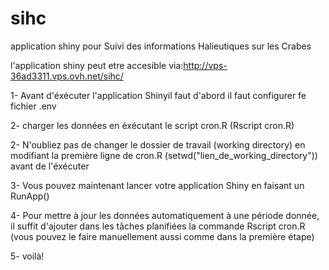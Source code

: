 # sihc
application shiny pour Suivi des informations Halieutiques sur les Crabes

l'application shiny peut etre accesible via:http://vps-36ad3311.vps.ovh.net/sihc/

1- Avant d'éxécuter l'application Shinyil faut d'abord il faut configurer fe fichier .env

2- charger les données en éxécutant le script cron.R (Rscript cron.R) 

2- N'oubliez pas de changer le dossier de travail (working directory) en modifiant la première ligne de cron.R (setwd("lien_de_working_directory")) avant de l'éxécuter 

3- Vous pouvez maintenant lancer votre application Shiny en faisant un RunApp() 

4- Pour mettre à jour les données automatiquement à une période donnée, il suffit d'ajouter dans les tâches planifiées la commande Rscript cron.R (vous pouvez le faire manuellement aussi comme dans la première étape) 

5- voilà!
